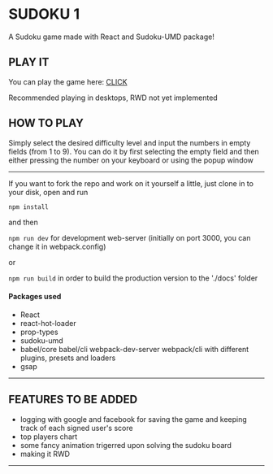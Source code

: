 # SUDOKU 1

A Sudoku game made with React and Sudoku-UMD package!

## PLAY IT

You can play the game here: [CLICK](https://danielmark0116.github.io/sudoku/)

Recommended playing in desktops, RWD not yet implemented

## HOW TO PLAY

Simply select the desired difficulty level and input the numbers in empty fields (from 1 to 9). You can do it by first selecting the empty field and then either pressing the number on your keyboard or using the popup window

---

If you want to fork the repo and work on it yourself a little, just clone in to your disk, open and run

`npm install`

and then

`npm run dev` for development web-server (initially on port 3000, you can change it in webpack.config)

or

`npm run build` in order to build the production version to the './docs' folder

#### Packages used

- React
- react-hot-loader
- prop-types
- sudoku-umd
- babel/core babel/cli webpack-dev-server webpack/cli with different plugins, presets and loaders
- gsap

---

## FEATURES TO BE ADDED

- logging with google and facebook for saving the game and keeping track of each signed user's score
- top players chart
- some fancy animation trigerred upon solving the sudoku board
- making it RWD

---
